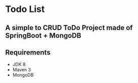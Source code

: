 # Todo List

## A simple to CRUD ToDo Project made of SpringBoot + MongoDB

## Requirements
- JDK 8
- Maven 3
- MongoDB